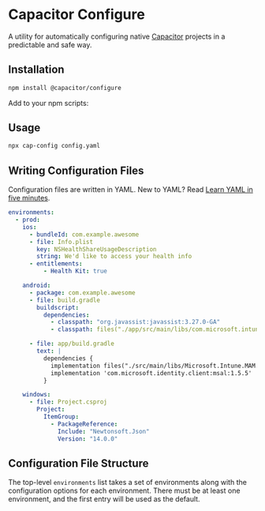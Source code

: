 # Capacitor Configure

A utility for automatically configuring native [Capacitor](https://capacitorjs.com/) projects in a predictable and safe way.

## Installation

```bash
npm install @capacitor/configure
```

Add to your npm scripts:

## Usage

```bash
npx cap-config config.yaml
```

## Writing Configuration Files

Configuration files are written in YAML. New to YAML? Read [Learn YAML in five minutes](https://www.codeproject.com/Articles/1214409/Learn-YAML-in-five-minutes).

```yaml
environments:
  - prod:
    ios:
      - bundleId: com.example.awesome
      - file: Info.plist
        key: NSHealthShareUsageDescription
        string: We'd like to access your health info
      - entitlements:
          - Health Kit: true

    android:
      - package: com.example.awesome
      - file: build.gradle
        buildscript:
          dependencies:
            - classpath: "org.javassist:javassist:3.27.0-GA"
            - classpath: files("./app/src/main/libs/com.microsoft.intune.mam.build.jar")

      - file: app/build.gradle
        text: |
          dependencies {
            implementation files("./src/main/libs/Microsoft.Intune.MAM.SDK.aar")
            implementation 'com.microsoft.identity.client:msal:1.5.5'
          }

    windows:
      - file: Project.csproj
        Project:
          ItemGroup:
            - PackageReference:
              Include: "Newtonsoft.Json"
              Version: "14.0.0"
```

## Configuration File Structure

The top-level `environments` list takes a set of environments along with the configuration options for each environment. There must be at least one environment, and the first entry will be used as the default.
